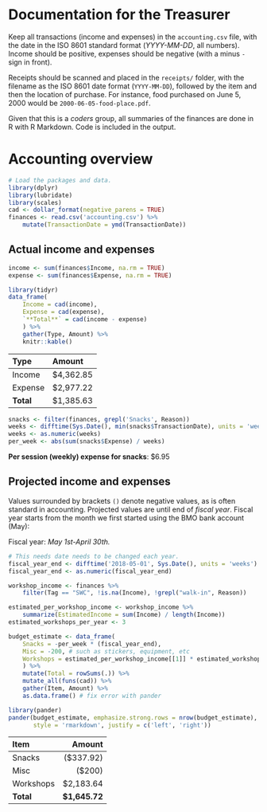 
Documentation for the Treasurer
===============================

Keep all transactions (income and expenses) in the `accounting.csv` file, with the date in the ISO 8601 standard format (*YYYY-MM-DD*, all numbers). Income should be positive, expenses should be negative (with a minus `-` sign in front).

Receipts should be scanned and placed in the `receipts/` folder, with the filename as the ISO 8601 date format (`YYYY-MM-DD`), followed by the item and then the location of purchase. For instance, food purchased on June 5, 2000 would be `2000-06-05-food-place.pdf`.

Given that this is a *coders* group, all summaries of the finances are done in R with R Markdown. Code is included in the output.

Accounting overview
===================

``` r
# Load the packages and data.
library(dplyr)
library(lubridate)
library(scales)
cad <- dollar_format(negative_parens = TRUE)
finances <- read.csv('accounting.csv') %>% 
    mutate(TransactionDate = ymd(TransactionDate))
```

Actual income and expenses
--------------------------

``` r
income <- sum(finances$Income, na.rm = TRUE)
expense <- sum(finances$Expense, na.rm = TRUE)

library(tidyr)
data_frame(
    Income = cad(income),
    Expense = cad(expense),
    `**Total**` = cad(income - expense)
    ) %>%
    gather(Type, Amount) %>%
    knitr::kable()
```

| Type      | Amount    |
|:----------|:----------|
| Income    | $4,362.85 |
| Expense   | $2,977.22 |
| **Total** | $1,385.63 |

``` r
snacks <- filter(finances, grepl('Snacks', Reason)) 
weeks <- difftime(Sys.Date(), min(snacks$TransactionDate), units = 'weeks')
weeks <- as.numeric(weeks)
per_week <- abs(sum(snacks$Expense) / weeks)
```

**Per session (weekly) expense for snacks**: $6.95

Projected income and expenses
-----------------------------

Values surrounded by brackets `()` denote negative values, as is often standard in accounting. Projected values are until end of *fiscal year*. Fiscal year starts from the month we first started using the BMO bank account (May):

Fiscal year: *May 1st-April 30th.*

``` r
# This needs date needs to be changed each year.
fiscal_year_end <- difftime('2018-05-01', Sys.Date(), units = 'weeks')
fiscal_year_end <- as.numeric(fiscal_year_end)

workshop_income <- finances %>% 
    filter(Tag == "SWC", !is.na(Income), !grepl("walk-in", Reason))

estimated_per_workshop_income <- workshop_income %>% 
    summarize(EstimatedIncome = sum(Income) / length(Income))
estimated_workshops_per_year <- 3

budget_estimate <- data_frame(
    Snacks = -per_week * (fiscal_year_end),
    Misc = -200, # such as stickers, equipment, etc
    Workshops = estimated_per_workshop_income[[1]] * estimated_workshops_per_year
    ) %>%
    mutate(Total = rowSums(.)) %>%
    mutate_all(funs(cad)) %>%
    gather(Item, Amount) %>% 
    as.data.frame() # fix error with pander

library(pander)
pander(budget_estimate, emphasize.strong.rows = nrow(budget_estimate), 
       style = 'rmarkdown', justify = c('left', 'right'))
```

| Item      |         Amount|
|:----------|--------------:|
| Snacks    |      ($337.92)|
| Misc      |         ($200)|
| Workshops |      $2,183.64|
| **Total** |  **$1,645.72**|
